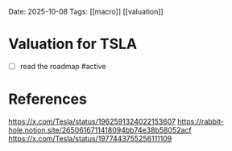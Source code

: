 Date: 2025-10-08
Tags: [[macro]] [[valuation]]

# Valuation for TSLA

- [ ] read the roadmap #active

# References
https://x.com/Tesla/status/1962591324022153607
https://rabbit-hole.notion.site/2650616711418094bb74e38b58052acf
https://x.com/Tesla/status/1977443755256111109